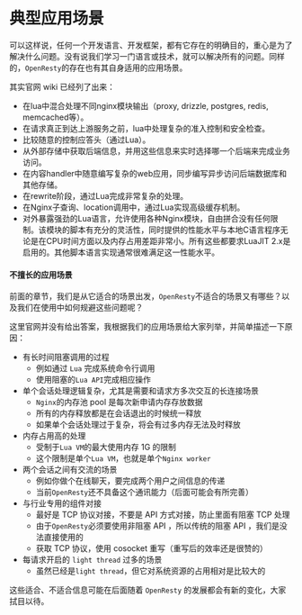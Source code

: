 # 典型应用场景

可以这样说，任何一个开发语言、开发框架，都有它存在的明确目的，重心是为了解决什么问题。没有说我们学习一门语言或技术，就可以解决所有的问题。同样的，`OpenResty`的存在也有其自身适用的应用场景。

其实官网 wiki 已经列了出来：

* 在lua中混合处理不同nginx模块输出（proxy, drizzle, postgres, redis, memcached等）。
* 在请求真正到达上游服务之前，lua中处理复杂的准入控制和安全检查。
* 比较随意的控制应答头（通过Lua）。
* 从外部存储中获取后端信息，并用这些信息来实时选择哪一个后端来完成业务访问。
* 在内容handler中随意编写复杂的web应用，同步编写异步访问后端数据库和其他存储。
* 在rewrite阶段，通过Lua完成非常复杂的处理。
* 在Nginx子查询、location调用中，通过Lua实现高级缓存机制。
* 对外暴露强劲的Lua语言，允许使用各种Nginx模块，自由拼合没有任何限制。该模块的脚本有充分的灵活性，同时提供的性能水平与本地C语言程序无论是在CPU时间方面以及内存占用差距非常小。所有这些都要求LuaJIT 2.x是启用的。其他脚本语言实现通常很难满足这一性能水平。

#### 不擅长的应用场景

前面的章节，我们是从它适合的场景出发，`OpenResty`不适合的场景又有哪些？以及我们在使用中如何规避这些问题呢？

这里官网并没有给出答案，我根据我们的应用场景给大家列举，并简单描述一下原因：

* 有长时间阻塞调用的过程
    * 例如通过 `Lua` 完成系统命令行调用
    * 使用阻塞的`Lua API`完成相应操作
* 单个会话处理逻辑复杂，尤其是需要和请求方多次交互的长连接场景
    * `Nginx`的内存池 pool 是每次新申请内存存放数据
    * 所有的内存释放都是在会话退出的时候统一释放
    * 如果单个会话处理过于复杂，将会有过多内存无法及时释放
* 内存占用高的处理
    * 受制于`Lua VM`的最大使用内存 1G 的限制
    * 这个限制是单个`Lua VM`，也就是单个`Nginx worker`
* 两个会话之间有交流的场景
    * 例如你做个在线聊天，要完成两个用户之间信息的传递
    * 当前`OpenResty`还不具备这个通讯能力（后面可能会有所完善）
* 与行业专用的组件对接
    * 最好是 TCP 协议对接，不要是 API 方式对接，防止里面有阻塞 TCP 处理
    * 由于`OpenResty`必须要使用非阻塞 API ，所以传统的阻塞 API ，我们是没法直接使用的
    * 获取 TCP 协议，使用 cosocket 重写（重写后的效率还是很赞的）
* 每请求开启的 `light thread` 过多的场景
    * 虽然已经是`light thread`，但它对系统资源的占用相对是比较大的

这些适合、不适合信息可能在后面随着 `OpenResty` 的发展都会有新的变化，大家拭目以待。
